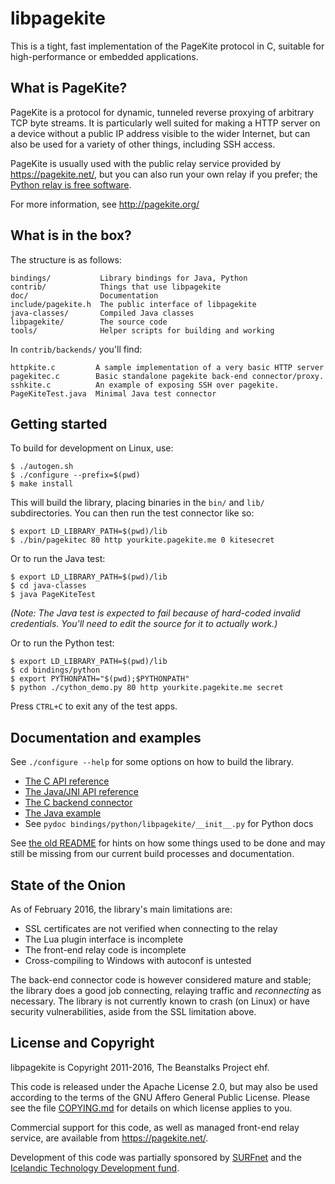 # libpagekite #

This is a tight, fast implementation of the PageKite protocol in C,
suitable for high-performance or embedded applications.


## What is PageKite? ##

PageKite is a protocol for dynamic, tunneled reverse proxying of arbitrary
TCP byte streams. It is particularly well suited for making a HTTP server
on a device without a public IP address visible to the wider Internet, but
can also be used for a variety of other things, including SSH access.

PageKite is usually used with the public relay service provided by
<https://pagekite.net/>, but you can also run your own relay if you prefer;
the [Python relay is free software](https://github.com/pagekite/PyPagekite/).

For more information, see <http://pagekite.org/>


## What is in the box? ##

The structure is as follows:

    bindings/           Library bindings for Java, Python
    contrib/            Things that use libpagekite
    doc/                Documentation
    include/pagekite.h  The public interface of libpagekite
    java-classes/       Compiled Java classes
    libpagekite/        The source code
    tools/              Helper scripts for building and working

In `contrib/backends/` you'll find:

    httpkite.c         A sample implementation of a very basic HTTP server
    pagekitec.c        Basic standalone pagekite back-end connector/proxy.
    sshkite.c          An example of exposing SSH over pagekite.
    PageKiteTest.java  Minimal Java test connector


## Getting started ##

To build for development on Linux, use:

    $ ./autogen.sh
    $ ./configure --prefix=$(pwd)
    $ make install

This will build the library, placing binaries in the `bin/` and `lib/`
subdirectories. You can then run the test connector like so:

    $ export LD_LIBRARY_PATH=$(pwd)/lib
    $ ./bin/pagekitec 80 http yourkite.pagekite.me 0 kitesecret

Or to run the Java test:

    $ export LD_LIBRARY_PATH=$(pwd)/lib
    $ cd java-classes
    $ java PageKiteTest

*(Note: The Java test is expected to fail because of hard-coded invalid
credentials. You'll need to edit the source for it to actually work.)*

Or to run the Python test:

    $ export LD_LIBRARY_PATH=$(pwd)/lib
    $ cd bindings/python
    $ export PYTHONPATH="$(pwd);$PYTHONPATH"
    $ python ./cython_demo.py 80 http yourkite.pagekite.me secret

Press `CTRL+C` to exit any of the test apps.


## Documentation and examples

See `./configure --help` for some options on how to build the library.

   * [The C API reference        ](doc/API.md)
   * [The Java/JNI API reference ](doc/API_JNI.md)
   * [The C backend connector    ](contrib/backends/pagekitec.c)
   * [The Java example           ](contrib/backends/PageKiteTest.java)
   * See `pydoc bindings/python/libpagekite/__init__.py` for Python docs

See [the old README](doc/README-OLD.md) for hints on how some things used
to be done and may still be missing from our current build processes and
documentation.


## State of the Onion

As of February 2016, the library's main limitations are:

   * SSL certificates are not verified when connecting to the relay
   * The Lua plugin interface is incomplete
   * The front-end relay code is incomplete
   * Cross-compiling to Windows with autoconf is untested

The back-end connector code is however considered mature and stable; the
library does a good job connecting, relaying traffic and *reconnecting* as
necessary. The library is not currently known to crash (on Linux) or have
security vulnerabilities, aside from the SSL limitation above.


## License and Copyright ##

libpagekite is Copyright 2011-2016, The Beanstalks Project ehf.

This code is released under the Apache License 2.0, but may also be used
according to the terms of the GNU Affero General Public License.  Please
see the file [COPYING.md](doc/COPYING.md) for details on which license applies
to you.

Commercial support for this code, as well as managed front-end relay service,
are available from <https://pagekite.net/>.

Development of this code was partially sponsored by
[SURFnet](http://www.surfnet.nl) and the [Icelandic Technology Development
fund](http://www.rannis.is/).


